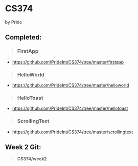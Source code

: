 # CS374
by Pride

## Completed:

> ### FirstApp
- https://github.com/PrideInt/CS374/tree/master/firstapp

> ### HelloWorld
- https://github.com/PrideInt/CS374/tree/master/helloworld

> ### HelloToast
- https://github.com/PrideInt/CS374/tree/master/hellotoast

> ### ScrollingText
- https://github.com/PrideInt/CS374/tree/master/scrollingtext

## Week 2 Git:

>**CS374/week2**